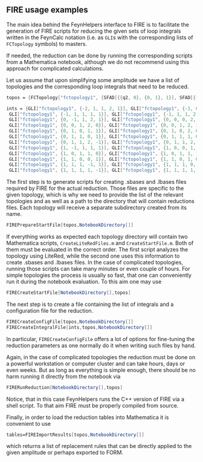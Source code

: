 ## FIRE usage examples

The main idea behind the FeynHelpers interface to FIRE is to facilitate the generation of FIRE scripts for reducing the given sets of loop integrals written in the FeynCalc notation (i.e. as `GLI`s with the corresponding lists of `FCTopology` symbols) to masters.

If needed, the reduction can be done by running the corresponding scripts from a Mathematica notebook, although we do not recommend using this approach for complicated calculations. 

Let us assume that upon simplifying some amplitude we have a list of topologies and the corresponding loop integrals that need to be reduced.

```mathematica
topos = {FCTopology["fctopology1", {SFAD[{{q2, 0}, {0, 1}, 1}], SFAD[{{q1, 0}, {0, 1}, 1}], SFAD[{{q1 + q2, 0}, {0, 1}, 1}], SFAD[{{p + q1, 0}, {0, 1}, 1}], SFAD[{{p - q2, 0}, {0, 1}, 1}]}, {q1, q2}, {p}, {Hold[Pair][Momentum[p, D], Momentum[p, D]] -> pp}, {}]};
```

```mathematica
ints = {GLI["fctopology1", {-2, 1, 1, 2, 1}], GLI["fctopology1", {-1, 0, 1, 2, 1}], GLI["fctopology1", {-1, 1, 0, 2, 1}], 
 GLI["fctopology1", {-1, 1, 1, 1, 1}], GLI["fctopology1", {-1, 1, 1, 2, 0}], GLI["fctopology1", {-1, 1, 1, 2, 1}], 
 GLI["fctopology1", {0, -1, 1, 2, 1}], GLI["fctopology1", {0, 0, 0, 2, 1}], GLI["fctopology1", {0, 0, 1, 1, 1}], 
 GLI["fctopology1", {0, 0, 1, 2, 0}], GLI["fctopology1", {0, 0, 1, 2, 1}], GLI["fctopology1", {0, 1, -1, 2, 1}], 
 GLI["fctopology1", {0, 1, 0, 1, 1}], GLI["fctopology1", {0, 1, 0, 2, 0}], GLI["fctopology1", {0, 1, 0, 2, 1}], 
 GLI["fctopology1", {0, 1, 1, 0, 1}], GLI["fctopology1", {0, 1, 1, 1, 0}], GLI["fctopology1", {0, 1, 1, 1, 1}], 
 GLI["fctopology1", {0, 1, 1, 2, -1}], GLI["fctopology1", {0, 1, 1, 2, 0}], GLI["fctopology1", {0, 1, 1, 2, 1}], 
 GLI["fctopology1", {1, -1, 1, 1, 1}], GLI["fctopology1", {1, 0, 0, 1, 1}], GLI["fctopology1", {1, 0, 1, 0, 1}], 
 GLI["fctopology1", {1, 0, 1, 1, 0}], GLI["fctopology1", {1, 0, 1, 1, 1}], GLI["fctopology1", {1, 1, -1, 1, 1}], 
 GLI["fctopology1", {1, 1, 0, 0, 1}], GLI["fctopology1", {1, 1, 0, 1, 0}], GLI["fctopology1", {1, 1, 0, 1, 1}], 
 GLI["fctopology1", {1, 1, 1, -1, 1}], GLI["fctopology1", {1, 1, 1, 0, 0}], GLI["fctopology1", {1, 1, 1, 0, 1}], 
 GLI["fctopology1", {1, 1, 1, 1, -1}], GLI["fctopology1", {1, 1, 1, 1, 0}], GLI["fctopology1", {1, 1, 1, 1, 1}]}
```

The first step is to generate scripts for creating .sbases and .lbases files required by FIRE for the actual reduction. Those files are specific to the given topology, which is why we need to provide the list of the relevant topologies and as well as a path to the directory that will contain reductions files. Each topology will receive a separate subdirectory created from its name.

```mathematica
FIREPrepareStartFile[topos,NotebookDirectory[]]
```

If everything works as expected each topology directory will contain two Mathematica scripts, `CreateLiteRedFiles.m` and `CreateStartFile.m`. Both of them must be evaluated in the correct order. The first script analyzes the topology using LiteRed, while the second one uses this information to create 
.sbases and .lbases files. In the case of complicated topologies, running those scripts can take many minutes or even couple of hours. For simple topologies the process is usually so fast, that one can conveniently run it during the notebook evaluation. To this aim one may use

```mathematica
FIRECreateStartFile[NotebookDirectory[],topos]
```

The next step is to create a file containing the list of integrals and a configuration file for the reduction.

```mathematica
FIRECreateConfigFile[topos,NotebookDirectory[]]
FIRECreateIntegralFile[ints,topos,NotebookDirectory[]]
```

In particular, `FIRECreateConfigFile` offers a lot of options for fine-tuning the reduction parameters as one normally do it when writing such files by hand.

Again, in the case of complicated topologies the reduction must be done on a powerful workstation or computer cluster and can take hours, days or even weeks. But as long as everything is simple enough, there should be no harm running it directly from the notebook via

```mathematica
FIRERunReduction[NotebookDirectory[],topos]
```

Notice, that in this case FeynHelpers runs the C++ version of FIRE via a shell script. To that aim FIRE must be properly compiled from source.

Finally, in order to load the reduction tables into Mathematica it is convenient to use 

```mathematica
tables=FIREImportResults[topos,NotebookDirectory[]]
```

which returns a list of replacement rules that can be directly applied to the given amplitude or perhaps exported to FORM.
